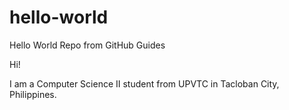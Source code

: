 # hello-world
Hello World Repo from GitHub Guides

Hi!

I am a Computer Science II student from UPVTC in Tacloban City, Philippines.
